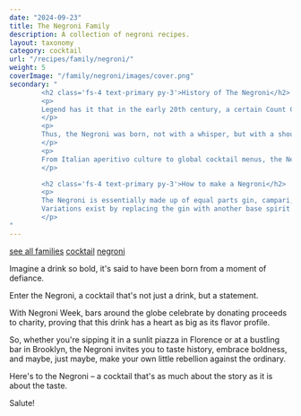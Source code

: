 ```yaml
---
date: "2024-09-23"
title: The Negroni Family
description: A collection of negroni recipes.
layout: taxonomy
category: cocktail
url: "/recipes/family/negroni/"
weight: 5
coverImage: "/family/negroni/images/cover.png"
secondary: "
        <h2 class='fs-4 text-primary py-3'>History of The Negroni</h2>
        <p>
        Legend has it that in the early 20th century, a certain Count Camillo Negroni, while sipping his usual Americano (Campari, vermouth, and soda) at Caffè Casoni in Florence, decided he wanted something stronger. He asked the bartender to swap the soda for gin. 
        </p>
        <p>
        Thus, the Negroni was born, not with a whisper, but with a shout.
        </p>
        <p>
        From Italian aperitivo culture to global cocktail menus, the Negroni has transcended borders, becoming a symbol of sophistication and boldness.
        </p>

        <h2 class='fs-4 text-primary py-3'>How to make a Negroni</h2>
        <p>
        The Negroni is essentially made up of equal parts gin, campari, and sweet vermouth, garnished with an orange peel.  
        Variations exist by replacing the gin with another base spirit such as a whiskey, prosecco, or even cachaca. You can play around with the bitterness by replacing the campari with another amaro, and also playing with the type of vermouth.
        </p>
"
---
```


<a href="/recipes/family/" class="badge bg-success text-light text-decoration-none">see all families</a> 
<a href="/recipes/category/cocktail/" class="badge text-bg-primary text-decoration-none">cocktail</a> 
<a href="/recipes/family/negroni/" class="badge text-bg-info text-decoration-none">negroni</a> 


Imagine a drink so bold, it's said to have been born from a moment of defiance.

Enter the Negroni, a cocktail that's not just a drink, but a statement. 

With Negroni Week, bars around the globe celebrate by donating proceeds to charity, proving that this drink has a heart as big as its flavor profile. 

So, whether you're sipping it in a sunlit piazza in Florence or at a bustling bar in Brooklyn, the Negroni invites you to taste history, embrace boldness, and maybe, just maybe, make your own little rebellion against the ordinary. 

Here's to the Negroni – a cocktail that's as much about the story as it is about the taste. 

Salute!
